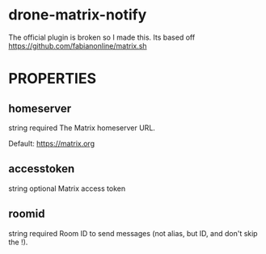 # drone-matrix-notify
The official plugin is broken so I made this. Its based off https://github.com/fabianonline/matrix.sh

# PROPERTIES

## homeserver
string
required
The Matrix homeserver URL.

Default: https://matrix.org

## accesstoken
string
optional
Matrix access token

## roomid
string
required
Room ID to send messages (not alias, but ID, and don't skip the !).
